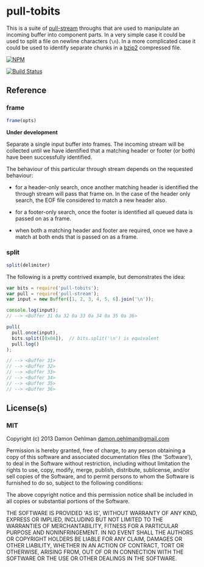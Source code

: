 # pull-tobits

This is a suite of [pull-stream](https://github.com/dominictarr/pull-stream)
throughs that are used to manipulate an incoming buffer into component
parts. In a very simple case it could be used to split a file on 
newline characters (`\n`).  In a more complicated case it could be used
to identify separate chunks in a [bzip2](http://en.wikipedia.org/wiki/Bzip2)
compressed file.


[![NPM](https://nodei.co/npm/pull-tobits.png)](https://nodei.co/npm/pull-tobits/)

[![Build Status](https://travis-ci.org/DamonOehlman/pull-tobits.png?branch=master)](https://travis-ci.org/DamonOehlman/pull-tobits)

## Reference

### frame

```js
frame(opts)
```

__Under development__

Separate a single input buffer into frames.  The incoming stream will 
be collected until we have identified that a matching header or footer (or
both) have been successfully identified.

The behaviour of this particular through stream depends on the requested
behaviour:

- for a header-only search, once another matching header is
  identified the through stream will pass that frame on.  In the case
  of the header only search, the EOF file considered to match a new header
  also.

- for a footer-only search, once the footer is identified all queued 
  data is passed on as a frame.

- when both a matching header and footer are required, once we have a match
  at both ends that is passed on as a frame.

### split

```js
split(delimiter)
```

The following is a pretty contrived example, but demonstrates the idea:

```js
var bits = require('pull-tobits');
var pull = require('pull-stream');
var input = new Buffer([1, 2, 3, 4, 5, 6].join('\n'));

console.log(input);
// --> <Buffer 31 0a 32 0a 33 0a 34 0a 35 0a 36>

pull(
  pull.once(input),
  bits.split([0x0A]),  // bits.split('\n') is equivalent
  pull.log()
);

// --> <Buffer 31>
// --> <Buffer 32>
// --> <Buffer 33>
// --> <Buffer 34>
// --> <Buffer 35>
// --> <Buffer 36>
```

## License(s)

### MIT

Copyright (c) 2013 Damon Oehlman <damon.oehlman@gmail.com>

Permission is hereby granted, free of charge, to any person obtaining
a copy of this software and associated documentation files (the
'Software'), to deal in the Software without restriction, including
without limitation the rights to use, copy, modify, merge, publish,
distribute, sublicense, and/or sell copies of the Software, and to
permit persons to whom the Software is furnished to do so, subject to
the following conditions:

The above copyright notice and this permission notice shall be
included in all copies or substantial portions of the Software.

THE SOFTWARE IS PROVIDED 'AS IS', WITHOUT WARRANTY OF ANY KIND,
EXPRESS OR IMPLIED, INCLUDING BUT NOT LIMITED TO THE WARRANTIES OF
MERCHANTABILITY, FITNESS FOR A PARTICULAR PURPOSE AND NONINFRINGEMENT.
IN NO EVENT SHALL THE AUTHORS OR COPYRIGHT HOLDERS BE LIABLE FOR ANY
CLAIM, DAMAGES OR OTHER LIABILITY, WHETHER IN AN ACTION OF CONTRACT,
TORT OR OTHERWISE, ARISING FROM, OUT OF OR IN CONNECTION WITH THE
SOFTWARE OR THE USE OR OTHER DEALINGS IN THE SOFTWARE.
